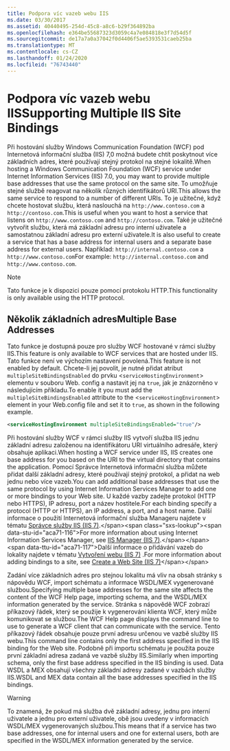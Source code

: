 ```yaml
---
title: Podpora víc vazeb webu IIS
ms.date: 03/30/2017
ms.assetid: 40440495-254d-45c8-a8c6-b29f364892ba
ms.openlocfilehash: e364be55687323d3059c4a7e084818e3f7d54d5f
ms.sourcegitcommit: de17a7a0a37042f0d4406f5ae5393531caeb25ba
ms.translationtype: MT
ms.contentlocale: cs-CZ
ms.lasthandoff: 01/24/2020
ms.locfileid: "76743440"
---
```

# <a name="supporting-multiple-iis-site-bindings"></a><span data-ttu-id="aca71-102">Podpora víc vazeb webu IIS</span><span class="sxs-lookup"><span data-stu-id="aca71-102">Supporting Multiple IIS Site Bindings</span></span>
<span data-ttu-id="aca71-103">Při hostování služby Windows Communication Foundation (WCF) pod Internetová informační služba (IIS) 7,0 možná budete chtít poskytnout více základních adres, které používají stejný protokol na stejné lokalitě.</span><span class="sxs-lookup"><span data-stu-id="aca71-103">When hosting a Windows Communication Foundation (WCF) service under Internet Information Services (IIS) 7.0, you may want to provide multiple base addresses that use the same protocol on the same site.</span></span> <span data-ttu-id="aca71-104">To umožňuje stejné službě reagovat na několik různých identifikátorů URI.</span><span class="sxs-lookup"><span data-stu-id="aca71-104">This allows the same service to respond to a number of different URIs.</span></span> <span data-ttu-id="aca71-105">To je užitečné, když chcete hostovat službu, která naslouchá na `http://www.contoso.com` a `http://contoso.com`.</span><span class="sxs-lookup"><span data-stu-id="aca71-105">This is useful when you want to host a service that listens on `http://www.contoso.com` and `http://contoso.com`.</span></span> <span data-ttu-id="aca71-106">Také je užitečné vytvořit službu, která má základní adresu pro interní uživatele a samostatnou základní adresu pro externí uživatele.</span><span class="sxs-lookup"><span data-stu-id="aca71-106">It is also useful to create a service that has a base address for internal users and a separate base address for external users.</span></span> <span data-ttu-id="aca71-107">Například: `http://internal.contoso.com` a `http://www.contoso.com`</span><span class="sxs-lookup"><span data-stu-id="aca71-107">For example: `http://internal.contoso.com` and `http://www.contoso.com`.</span></span>  
  
> [!NOTE]
> <span data-ttu-id="aca71-108">Tato funkce je k dispozici pouze pomocí protokolu HTTP.</span><span class="sxs-lookup"><span data-stu-id="aca71-108">This functionality is only available using the HTTP protocol.</span></span>  
  
## <a name="multiple-base-addresses"></a><span data-ttu-id="aca71-109">Několik základních adres</span><span class="sxs-lookup"><span data-stu-id="aca71-109">Multiple Base Addresses</span></span>  
 <span data-ttu-id="aca71-110">Tato funkce je dostupná pouze pro služby WCF hostované v rámci služby IIS.</span><span class="sxs-lookup"><span data-stu-id="aca71-110">This feature is only available to WCF services that are hosted under IIS.</span></span> <span data-ttu-id="aca71-111">Tato funkce není ve výchozím nastavení povolená.</span><span class="sxs-lookup"><span data-stu-id="aca71-111">This feature is not enabled by default.</span></span> <span data-ttu-id="aca71-112">Chcete-li jej povolit, je nutné přidat atribut `multipleSiteBindingsEnabled` do prvku <`serviceHostingEnvironment`> elementu v souboru Web. config a nastavit jej na `true`, jak je znázorněno v následujícím příkladu.</span><span class="sxs-lookup"><span data-stu-id="aca71-112">To enable it you must add the `multipleSiteBindingsEnabled` attribute to the <`serviceHostingEnvironment`> element in your Web.config file and set it to `true`, as shown in the following example.</span></span>  
  
```xml  
<serviceHostingEnvironment multipleSiteBindingsEnabled="true"/>  
```  
  
 <span data-ttu-id="aca71-113">Při hostování služby WCF v rámci služby IIS vytvoří služba IIS jednu základní adresu založenou na identifikátoru URI virtuálního adresáře, který obsahuje aplikaci.</span><span class="sxs-lookup"><span data-stu-id="aca71-113">When hosting a WCF service under IIS, IIS creates one base address for you based on the URI to the virtual directory that contains the application.</span></span> <span data-ttu-id="aca71-114">Pomocí Správce Internetová informační služba můžete přidat další základní adresy, které používají stejný protokol, a přidat na web jednu nebo více vazeb.</span><span class="sxs-lookup"><span data-stu-id="aca71-114">You can add additional base addresses that use the same protocol by using Internet Information Services Manager to add one or more bindings to your Web site.</span></span> <span data-ttu-id="aca71-115">U každé vazby zadejte protokol (HTTP nebo HTTPS), IP adresu, port a název hostitele.</span><span class="sxs-lookup"><span data-stu-id="aca71-115">For each binding specify a protocol (HTTP or HTTPS), an IP address, a port, and a host name.</span></span> <span data-ttu-id="aca71-116">Další informace o použití Internetová informační služba Manageru najdete v tématu [Správce služby IIS (IIS 7)](https://docs.microsoft.com/previous-versions/windows/it-pro/windows-server-2008-R2-and-2008/cc753842(v=ws.10)).</span><span class="sxs-lookup"><span data-stu-id="aca71-116">For more information about using Internet Information Services Manager, see [IIS Manager (IIS 7)](https://docs.microsoft.com/previous-versions/windows/it-pro/windows-server-2008-R2-and-2008/cc753842(v=ws.10)).</span></span> <span data-ttu-id="aca71-117">Další informace o přidávání vazeb do lokality najdete v tématu [Vytvoření webu (IIS 7)](https://docs.microsoft.com/previous-versions/windows/it-pro/windows-server-2008-R2-and-2008/cc772350(v=ws.10)) .</span><span class="sxs-lookup"><span data-stu-id="aca71-117">For more information about adding bindings to a site, see [Create a Web Site (IIS 7)](https://docs.microsoft.com/previous-versions/windows/it-pro/windows-server-2008-R2-and-2008/cc772350(v=ws.10))</span></span>  
  
 <span data-ttu-id="aca71-118">Zadání více základních adres pro stejnou lokalitu má vliv na obsah stránky s nápovědu WCF, import schématu a informace WSDL/MEX vygenerované službou.</span><span class="sxs-lookup"><span data-stu-id="aca71-118">Specifying multiple base addresses for the same site affects the content of the WCF Help page, importing schema, and the WSDL/MEX information generated by the service.</span></span> <span data-ttu-id="aca71-119">Stránka s nápovědě WCF zobrazí příkazový řádek, který se použije k vygenerování klienta WCF, který může komunikovat se službou.</span><span class="sxs-lookup"><span data-stu-id="aca71-119">The WCF Help page displays the command line to use to generate a WCF client that can communicate with the service.</span></span> <span data-ttu-id="aca71-120">Tento příkazový řádek obsahuje pouze první adresu určenou ve vazbě služby IIS webu.</span><span class="sxs-lookup"><span data-stu-id="aca71-120">This command line contains only the first address specified in the IIS binding for the Web site.</span></span> <span data-ttu-id="aca71-121">Podobně při importu schématu je použita pouze první základní adresa zadaná ve vazbě služby IIS.</span><span class="sxs-lookup"><span data-stu-id="aca71-121">Similarly when importing schema, only the first base address specified in the IIS binding is used.</span></span> <span data-ttu-id="aca71-122">Data WSDL a MEX obsahují všechny základní adresy zadané v vazbách služby IIS.</span><span class="sxs-lookup"><span data-stu-id="aca71-122">WSDL and MEX data contain all the base addresses specified in the IIS bindings.</span></span>  
  
> [!WARNING]
> <span data-ttu-id="aca71-123">To znamená, že pokud má služba dvě základní adresy, jednu pro interní uživatele a jednu pro externí uživatele, obě jsou uvedeny v informacích WSDL/MEX vygenerovaných službou.</span><span class="sxs-lookup"><span data-stu-id="aca71-123">This means that if a service has two base addresses, one for internal users and one for external users, both are specified in the WSDL/MEX information generated by the service.</span></span>
